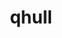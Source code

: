 ---
title: "qhull"
layout: cache
categories: [package, develop]
meta: {"compilers": ["apple-clang@16.0.0", "gcc@11.1.0", "gcc@11.4.0", "gcc@13.2.0", "gcc@7.5.0", "intel-oneapi-compilers@2025.1.0"], "num_specs": 92, "num_specs_by_stack": {"data-vis-sdk": 14, "e4s": 10, "e4s-neoverse-v2": 10, "e4s-oneapi": 12, "e4s-rocm-external": 9, "hep": 11, "ml-darwin-aarch64-mps": 6, "ml-linux-aarch64-cpu": 10, "ml-linux-aarch64-cuda": 10, "ml-linux-x86_64-cpu": 10, "ml-linux-x86_64-cuda": 10, "radiuss": 10, "root": 92}, "oss": ["sequoia", "ubuntu18.04", "ubuntu20.04", "ubuntu22.04", "ubuntu24.04"], "platforms": ["darwin", "linux"], "stacks": ["data-vis-sdk", "e4s", "e4s-neoverse-v2", "e4s-oneapi", "e4s-rocm-external", "hep", "ml-darwin-aarch64-mps", "ml-linux-aarch64-cpu", "ml-linux-aarch64-cuda", "ml-linux-x86_64-cpu", "ml-linux-x86_64-cuda", "radiuss", "root"], "targets": ["aarch64", "neoverse_v2", "x86_64_v3"], "versions": ["2020.2"]}
spec_details: [{"compiler": "apple-clang@16.0.0", "hash": "2hseqbq3tj3fcj2czfkfh3vktz5fdexk", "os": "sequoia", "platform": "darwin", "size": "-", "stacks": ["ml-darwin-aarch64-mps", "root"], "target": "aarch64", "variants": ["build_system=cmake", "build_type=Release", "generator=make", "~ipo"], "versions": ["2020.2"]}, {"compiler": "apple-clang@16.0.0", "hash": "2w5zfvtzv25wtovfy5kv4nic3w6gasxn", "os": "sequoia", "platform": "darwin", "size": "-", "stacks": ["ml-darwin-aarch64-mps", "root"], "target": "aarch64", "variants": ["build_system=cmake", "build_type=Release", "generator=make", "~ipo"], "versions": ["2020.2"]}, {"compiler": "gcc@13.2.0", "hash": "3ph6s3web3nchhmyt57zzivdfcl6cxzu", "os": "ubuntu24.04", "platform": "linux", "size": "-", "stacks": ["ml-linux-x86_64-cpu", "ml-linux-x86_64-cuda", "root"], "target": "x86_64_v3", "variants": ["build_system=cmake", "build_type=Release", "generator=make", "~ipo"], "versions": ["2020.2"]}, {"compiler": "gcc@11.4.0", "hash": "3yz5enbmprwcape4rg6nn5mlmlsn5eix", "os": "ubuntu22.04", "platform": "linux", "size": "-", "stacks": ["e4s-neoverse-v2", "root"], "target": "neoverse_v2", "variants": ["build_system=cmake", "build_type=Release", "generator=make", "~ipo"], "versions": ["2020.2"]}, {"compiler": "gcc@11.1.0", "hash": "436btdks3btmjvf62ct6whkezmcjtfl7", "os": "ubuntu20.04", "platform": "linux", "size": "-", "stacks": ["data-vis-sdk", "root"], "target": "x86_64_v3", "variants": ["build_system=cmake", "build_type=Release", "generator=make", "~ipo"], "versions": ["2020.2"]}, {"compiler": "gcc@7.5.0", "hash": "45oyouaio53kezcsbeflj2djfshc4yjr", "os": "ubuntu18.04", "platform": "linux", "size": "-", "stacks": ["radiuss", "root"], "target": "x86_64_v3", "variants": ["build_system=cmake", "build_type=Release", "generator=make", "~ipo"], "versions": ["2020.2"]}, {"compiler": "gcc@7.5.0", "hash": "4rifxm4xvzcif2aaweka7mkfiv66ta3u", "os": "ubuntu18.04", "platform": "linux", "size": "-", "stacks": ["radiuss", "root"], "target": "x86_64_v3", "variants": ["build_system=cmake", "build_type=Release", "generator=make", "~ipo"], "versions": ["2020.2"]}, {"compiler": "gcc@13.2.0", "hash": "4rmcjsva7kqsmyd4pav5ldrudxjamvb4", "os": "ubuntu24.04", "platform": "linux", "size": "-", "stacks": ["ml-linux-x86_64-cpu", "ml-linux-x86_64-cuda", "root"], "target": "x86_64_v3", "variants": ["build_system=cmake", "build_type=Release", "generator=make", "~ipo"], "versions": ["2020.2"]}, {"compiler": "gcc@11.4.0", "hash": "4tpn2iqavxrk5luag5scnhdenymt6ge2", "os": "ubuntu22.04", "platform": "linux", "size": "-", "stacks": ["hep", "root"], "target": "x86_64_v3", "variants": ["build_system=cmake", "build_type=Release", "generator=make", "~ipo"], "versions": ["2020.2"]}, {"compiler": "gcc@11.4.0", "hash": "5qz3ueqamydmchgwnsxgkr42pqkjyzvm", "os": "ubuntu22.04", "platform": "linux", "size": "-", "stacks": ["hep", "root"], "target": "x86_64_v3", "variants": ["build_system=cmake", "build_type=Release", "generator=make", "~ipo"], "versions": ["2020.2"]}, {"compiler": "gcc@11.1.0", "hash": "64xxxqx25pphpklrroitz3pi22hjecno", "os": "ubuntu20.04", "platform": "linux", "size": "-", "stacks": ["data-vis-sdk", "root"], "target": "x86_64_v3", "variants": ["build_system=cmake", "build_type=Release", "generator=make", "~ipo"], "versions": ["2020.2"]}, {"compiler": "gcc@11.1.0", "hash": "6534d2f2vtzoopzegn5v6o766mq4h42j", "os": "ubuntu20.04", "platform": "linux", "size": "-", "stacks": ["data-vis-sdk", "root"], "target": "x86_64_v3", "variants": ["build_system=cmake", "build_type=Release", "generator=make", "~ipo"], "versions": ["2020.2"]}, {"compiler": "gcc@11.4.0", "hash": "6y6n555clsemuus77pts6ioddnufceto", "os": "ubuntu22.04", "platform": "linux", "size": "-", "stacks": ["e4s-neoverse-v2", "root"], "target": "neoverse_v2", "variants": ["build_system=cmake", "build_type=Release", "generator=make", "~ipo"], "versions": ["2020.2"]}, {"compiler": "intel-oneapi-compilers@2025.1.0", "hash": "76f3i7qhuxxngols5x5e3hawvajxkdcw", "os": "ubuntu22.04", "platform": "linux", "size": "-", "stacks": ["e4s-oneapi", "root"], "target": "x86_64_v3", "variants": ["build_system=cmake", "build_type=Release", "generator=make", "~ipo"], "versions": ["2020.2"]}, {"compiler": "gcc@11.4.0", "hash": "7wwcn6ykxhl4j6aubrzbyucw27ccqbot", "os": "ubuntu22.04", "platform": "linux", "size": "-", "stacks": ["e4s", "e4s-rocm-external", "root"], "target": "x86_64_v3", "variants": ["build_system=cmake", "build_type=Release", "generator=make", "~ipo"], "versions": ["2020.2"]}, {"compiler": "gcc@13.2.0", "hash": "7wz4uw6djwcuktdxhmotuk2zz3kzjtap", "os": "ubuntu24.04", "platform": "linux", "size": "-", "stacks": ["ml-linux-x86_64-cpu", "ml-linux-x86_64-cuda", "root"], "target": "x86_64_v3", "variants": ["build_system=cmake", "build_type=Release", "generator=make", "~ipo"], "versions": ["2020.2"]}, {"compiler": "gcc@13.2.0", "hash": "af3plu4t247y6fcsdogsll7tdrarxlf4", "os": "ubuntu24.04", "platform": "linux", "size": "-", "stacks": ["ml-linux-aarch64-cpu", "ml-linux-aarch64-cuda", "root"], "target": "aarch64", "variants": ["build_system=cmake", "build_type=Release", "generator=make", "~ipo"], "versions": ["2020.2"]}, {"compiler": "gcc@13.2.0", "hash": "b7svcochtq2etlmgiagrjrvp5trygwas", "os": "ubuntu24.04", "platform": "linux", "size": "-", "stacks": ["ml-linux-aarch64-cpu", "ml-linux-aarch64-cuda", "root"], "target": "aarch64", "variants": ["build_system=cmake", "build_type=Release", "generator=make", "~ipo"], "versions": ["2020.2"]}, {"compiler": "gcc@11.1.0", "hash": "bkxsqlqyiyuplb5ioobcwhx3fis5q6oh", "os": "ubuntu20.04", "platform": "linux", "size": "-", "stacks": ["data-vis-sdk", "root"], "target": "x86_64_v3", "variants": ["build_system=cmake", "build_type=Release", "generator=make", "~ipo"], "versions": ["2020.2"]}, {"compiler": "gcc@11.4.0", "hash": "brbeg4qxs56m52rmexyphco65555gdcw", "os": "ubuntu22.04", "platform": "linux", "size": "-", "stacks": ["e4s", "root"], "target": "x86_64_v3", "variants": ["build_system=cmake", "build_type=Release", "generator=make", "~ipo"], "versions": ["2020.2"]}, {"compiler": "gcc@11.1.0", "hash": "brv4yfovmdg3ati74o62ri4u3osflmil", "os": "ubuntu20.04", "platform": "linux", "size": "-", "stacks": ["data-vis-sdk", "root"], "target": "x86_64_v3", "variants": ["build_system=cmake", "build_type=Release", "generator=make", "~ipo"], "versions": ["2020.2"]}, {"compiler": "intel-oneapi-compilers@2025.1.0", "hash": "bsaiwxpvvjadint4tuyw2w7otfcyfag7", "os": "ubuntu22.04", "platform": "linux", "size": "-", "stacks": ["e4s-oneapi", "root"], "target": "x86_64_v3", "variants": ["build_system=cmake", "build_type=Release", "generator=make", "~ipo"], "versions": ["2020.2"]}, {"compiler": "gcc@11.4.0", "hash": "bzlgrdb5g2rzg35lhk4mkhc2kspnrruu", "os": "ubuntu22.04", "platform": "linux", "size": "-", "stacks": ["e4s", "e4s-rocm-external", "root"], "target": "x86_64_v3", "variants": ["build_system=cmake", "build_type=Release", "generator=make", "~ipo"], "versions": ["2020.2"]}, {"compiler": "gcc@13.2.0", "hash": "cege5io772esw3dmoa4ztoviaoxnuolc", "os": "ubuntu24.04", "platform": "linux", "size": "-", "stacks": ["ml-linux-aarch64-cpu", "ml-linux-aarch64-cuda", "root"], "target": "aarch64", "variants": ["build_system=cmake", "build_type=Release", "generator=make", "~ipo"], "versions": ["2020.2"]}, {"compiler": "gcc@11.4.0", "hash": "cjb4ufufyjb6hxgx6yznkgbydoe6chc3", "os": "ubuntu22.04", "platform": "linux", "size": "-", "stacks": ["e4s-neoverse-v2", "root"], "target": "neoverse_v2", "variants": ["build_system=cmake", "build_type=Release", "generator=make", "~ipo"], "versions": ["2020.2"]}, {"compiler": "intel-oneapi-compilers@2025.1.0", "hash": "ctj2argyj52evysh6c3rnwsyulimtxea", "os": "ubuntu22.04", "platform": "linux", "size": "-", "stacks": ["e4s-oneapi", "root"], "target": "x86_64_v3", "variants": ["build_system=cmake", "build_type=Release", "generator=make", "~ipo"], "versions": ["2020.2"]}, {"compiler": "gcc@13.2.0", "hash": "cw4he7w4hojt2j4vwgrdhrgg3tn5mum7", "os": "ubuntu24.04", "platform": "linux", "size": "-", "stacks": ["ml-linux-x86_64-cpu", "ml-linux-x86_64-cuda", "root"], "target": "x86_64_v3", "variants": ["build_system=cmake", "build_type=Release", "generator=make", "~ipo"], "versions": ["2020.2"]}, {"compiler": "gcc@11.4.0", "hash": "ddmqwhto2m73xfc56i47cwu2tby7pela", "os": "ubuntu22.04", "platform": "linux", "size": "-", "stacks": ["e4s", "e4s-rocm-external", "root"], "target": "x86_64_v3", "variants": ["build_system=cmake", "build_type=Release", "generator=make", "~ipo"], "versions": ["2020.2"]}, {"compiler": "gcc@11.4.0", "hash": "deesmskr27pmopodtcd6fa2ckqfofb5x", "os": "ubuntu22.04", "platform": "linux", "size": "-", "stacks": ["hep", "root"], "target": "x86_64_v3", "variants": ["build_system=cmake", "build_type=Release", "generator=make", "~ipo"], "versions": ["2020.2"]}, {"compiler": "gcc@13.2.0", "hash": "djgzhzsycki4vzggx7j7zsnxu2g5buqa", "os": "ubuntu24.04", "platform": "linux", "size": "-", "stacks": ["ml-linux-x86_64-cpu", "ml-linux-x86_64-cuda", "root"], "target": "x86_64_v3", "variants": ["build_system=cmake", "build_type=Release", "generator=make", "~ipo"], "versions": ["2020.2"]}, {"compiler": "gcc@11.4.0", "hash": "efm5547fm2p4jh5l2a2sgoe5kxupqhxr", "os": "ubuntu22.04", "platform": "linux", "size": "-", "stacks": ["e4s", "e4s-rocm-external", "root"], "target": "x86_64_v3", "variants": ["build_system=cmake", "build_type=Release", "generator=make", "~ipo"], "versions": ["2020.2"]}, {"compiler": "gcc@7.5.0", "hash": "ewpruh3oradhvpdvifmjux3fripkffuk", "os": "ubuntu18.04", "platform": "linux", "size": "-", "stacks": ["radiuss", "root"], "target": "x86_64_v3", "variants": ["build_system=cmake", "build_type=Release", "generator=make", "~ipo"], "versions": ["2020.2"]}, {"compiler": "intel-oneapi-compilers@2025.1.0", "hash": "f6gn4yoc6rcid5353wdh5jilll6ggwku", "os": "ubuntu22.04", "platform": "linux", "size": "-", "stacks": ["e4s-oneapi", "root"], "target": "x86_64_v3", "variants": ["build_system=cmake", "build_type=Release", "generator=make", "~ipo"], "versions": ["2020.2"]}, {"compiler": "gcc@11.4.0", "hash": "f7ps3q2lqji7yyuhpdvkaxxcsg3nrpw3", "os": "ubuntu22.04", "platform": "linux", "size": "-", "stacks": ["e4s-neoverse-v2", "root"], "target": "neoverse_v2", "variants": ["build_system=cmake", "build_type=Release", "generator=make", "~ipo"], "versions": ["2020.2"]}, {"compiler": "gcc@11.1.0", "hash": "fqpfsviwzfhbsq5xcwls3vjluyzhw7a3", "os": "ubuntu20.04", "platform": "linux", "size": "-", "stacks": ["data-vis-sdk", "root"], "target": "x86_64_v3", "variants": ["build_system=cmake", "build_type=Release", "generator=make", "~ipo"], "versions": ["2020.2"]}, {"compiler": "gcc@11.4.0", "hash": "fsvgobjblqhkzwbddneg2lskw5fpysjb", "os": "ubuntu22.04", "platform": "linux", "size": "-", "stacks": ["hep", "root"], "target": "x86_64_v3", "variants": ["build_system=cmake", "build_type=Release", "generator=make", "~ipo"], "versions": ["2020.2"]}, {"compiler": "gcc@11.4.0", "hash": "fwfwahuctruwrfhdksmiocjgavcwyvbe", "os": "ubuntu22.04", "platform": "linux", "size": "-", "stacks": ["hep", "root"], "target": "x86_64_v3", "variants": ["build_system=cmake", "build_type=Release", "generator=make", "~ipo"], "versions": ["2020.2"]}, {"compiler": "gcc@13.2.0", "hash": "gdviabzilmfqhgron57r7mufoqxzxv5a", "os": "ubuntu24.04", "platform": "linux", "size": "-", "stacks": ["ml-linux-aarch64-cpu", "ml-linux-aarch64-cuda", "root"], "target": "aarch64", "variants": ["build_system=cmake", "build_type=Release", "generator=make", "~ipo"], "versions": ["2020.2"]}, {"compiler": "gcc@11.4.0", "hash": "gf3q7kjhtrxid34wlrlwf7rtbulx42zj", "os": "ubuntu22.04", "platform": "linux", "size": "-", "stacks": ["e4s-neoverse-v2", "root"], "target": "neoverse_v2", "variants": ["build_system=cmake", "build_type=Release", "generator=make", "~ipo"], "versions": ["2020.2"]}, {"compiler": "gcc@11.1.0", "hash": "i2a5ve6uxilntz5x2u4sy4ssdztnls4m", "os": "ubuntu20.04", "platform": "linux", "size": "-", "stacks": ["data-vis-sdk", "root"], "target": "x86_64_v3", "variants": ["build_system=cmake", "build_type=Release", "generator=make", "~ipo"], "versions": ["2020.2"]}, {"compiler": "gcc@13.2.0", "hash": "ipvkuhxmfq5vodnjbjjtnpr7qg2nhfbx", "os": "ubuntu24.04", "platform": "linux", "size": "-", "stacks": ["ml-linux-x86_64-cpu", "ml-linux-x86_64-cuda", "root"], "target": "x86_64_v3", "variants": ["build_system=cmake", "build_type=Release", "generator=make", "~ipo"], "versions": ["2020.2"]}, {"compiler": "gcc@13.2.0", "hash": "j6jacabvyq4shvxbvorwsq3ow3zfcsud", "os": "ubuntu24.04", "platform": "linux", "size": "-", "stacks": ["ml-linux-x86_64-cpu", "ml-linux-x86_64-cuda", "root"], "target": "x86_64_v3", "variants": ["build_system=cmake", "build_type=Release", "generator=make", "~ipo"], "versions": ["2020.2"]}, {"compiler": "gcc@11.1.0", "hash": "jmgx4u6eisbkzzpvzylkbjzu62ulluu3", "os": "ubuntu20.04", "platform": "linux", "size": "-", "stacks": ["data-vis-sdk", "root"], "target": "x86_64_v3", "variants": ["build_system=cmake", "build_type=Release", "generator=make", "~ipo"], "versions": ["2020.2"]}, {"compiler": "gcc@11.4.0", "hash": "jmx4vwoigmai7e442kn4jtaxloo3a2qa", "os": "ubuntu22.04", "platform": "linux", "size": "-", "stacks": ["e4s", "e4s-rocm-external", "root"], "target": "x86_64_v3", "variants": ["build_system=cmake", "build_type=Release", "generator=make", "~ipo"], "versions": ["2020.2"]}, {"compiler": "gcc@13.2.0", "hash": "kh5v5mfyqbx5kwkfuyfeyuxdcqr7mf6z", "os": "ubuntu24.04", "platform": "linux", "size": "-", "stacks": ["ml-linux-x86_64-cpu", "ml-linux-x86_64-cuda", "root"], "target": "x86_64_v3", "variants": ["build_system=cmake", "build_type=Release", "generator=make", "~ipo"], "versions": ["2020.2"]}, {"compiler": "apple-clang@16.0.0", "hash": "lboqwqiguzrxjksgmjbfbidsu3s3d6bb", "os": "sequoia", "platform": "darwin", "size": "-", "stacks": ["ml-darwin-aarch64-mps", "root"], "target": "aarch64", "variants": ["build_system=cmake", "build_type=Release", "generator=make", "~ipo"], "versions": ["2020.2"]}, {"compiler": "gcc@11.4.0", "hash": "lirt54alp3twv6ucagdbh2n3qilqn43z", "os": "ubuntu22.04", "platform": "linux", "size": "-", "stacks": ["hep", "root"], "target": "x86_64_v3", "variants": ["build_system=cmake", "build_type=Release", "generator=make", "~ipo"], "versions": ["2020.2"]}, {"compiler": "intel-oneapi-compilers@2025.1.0", "hash": "lrncmt4w34yse7b6om3vreswptsbrxpk", "os": "ubuntu22.04", "platform": "linux", "size": "-", "stacks": ["e4s-oneapi", "root"], "target": "x86_64_v3", "variants": ["build_system=cmake", "build_type=Release", "generator=make", "~ipo"], "versions": ["2020.2"]}, {"compiler": "gcc@11.4.0", "hash": "ltq5zgadbi4y72hgcjidarlwiweafnvg", "os": "ubuntu22.04", "platform": "linux", "size": "-", "stacks": ["e4s-neoverse-v2", "root"], "target": "neoverse_v2", "variants": ["build_system=cmake", "build_type=Release", "generator=make", "~ipo"], "versions": ["2020.2"]}, {"compiler": "gcc@7.5.0", "hash": "m4hhbzcxgslwjnjyquv3elqqcn576idx", "os": "ubuntu18.04", "platform": "linux", "size": "-", "stacks": ["radiuss", "root"], "target": "x86_64_v3", "variants": ["build_system=cmake", "build_type=Release", "generator=make", "~ipo"], "versions": ["2020.2"]}, {"compiler": "apple-clang@16.0.0", "hash": "mgse3f3dwh4w7e3szaydwd6ht7kohnju", "os": "sequoia", "platform": "darwin", "size": "-", "stacks": ["ml-darwin-aarch64-mps", "root"], "target": "aarch64", "variants": ["build_system=cmake", "build_type=Release", "generator=make", "~ipo"], "versions": ["2020.2"]}, {"compiler": "gcc@13.2.0", "hash": "mk5fy26skskuspecvv3rpvu3dpw2zxsr", "os": "ubuntu24.04", "platform": "linux", "size": "-", "stacks": ["ml-linux-aarch64-cpu", "ml-linux-aarch64-cuda", "root"], "target": "aarch64", "variants": ["build_system=cmake", "build_type=Release", "generator=make", "~ipo"], "versions": ["2020.2"]}, {"compiler": "gcc@13.2.0", "hash": "mnyfzomeytrpdxckdiw2wx5e6wxr2vhf", "os": "ubuntu24.04", "platform": "linux", "size": "-", "stacks": ["ml-linux-aarch64-cpu", "ml-linux-aarch64-cuda", "root"], "target": "aarch64", "variants": ["build_system=cmake", "build_type=Release", "generator=make", "~ipo"], "versions": ["2020.2"]}, {"compiler": "gcc@7.5.0", "hash": "mwazsnsdokjimm4fw7u6kuy4a5augcbb", "os": "ubuntu18.04", "platform": "linux", "size": "-", "stacks": ["radiuss", "root"], "target": "x86_64_v3", "variants": ["build_system=cmake", "build_type=Release", "generator=make", "~ipo"], "versions": ["2020.2"]}, {"compiler": "intel-oneapi-compilers@2025.1.0", "hash": "o3rnc2a7xkkv3yzcjjyfweocprqhld6f", "os": "ubuntu22.04", "platform": "linux", "size": "-", "stacks": ["e4s-oneapi", "root"], "target": "x86_64_v3", "variants": ["build_system=cmake", "build_type=Release", "generator=make", "~ipo"], "versions": ["2020.2"]}, {"compiler": "gcc@11.1.0", "hash": "ojpb7uppakppdh53xlteosdaynqhjsmr", "os": "ubuntu20.04", "platform": "linux", "size": "-", "stacks": ["data-vis-sdk", "root"], "target": "x86_64_v3", "variants": ["build_system=cmake", "build_type=Release", "generator=make", "~ipo"], "versions": ["2020.2"]}, {"compiler": "gcc@13.2.0", "hash": "ornsuyihxueb632q5pknjebfu77eqqmn", "os": "ubuntu24.04", "platform": "linux", "size": "-", "stacks": ["ml-linux-aarch64-cpu", "ml-linux-aarch64-cuda", "root"], "target": "aarch64", "variants": ["build_system=cmake", "build_type=Release", "generator=make", "~ipo"], "versions": ["2020.2"]}, {"compiler": "gcc@11.4.0", "hash": "p3t67ejjkxal6ebvowta4oue4tsrmyrq", "os": "ubuntu22.04", "platform": "linux", "size": "-", "stacks": ["e4s", "e4s-rocm-external", "root"], "target": "x86_64_v3", "variants": ["build_system=cmake", "build_type=Release", "generator=make", "~ipo"], "versions": ["2020.2"]}, {"compiler": "gcc@11.1.0", "hash": "phigc7o3nvq2ksdtcf6tqc2qvsdi3qyf", "os": "ubuntu20.04", "platform": "linux", "size": "-", "stacks": ["data-vis-sdk", "root"], "target": "x86_64_v3", "variants": ["build_system=cmake", "build_type=Release", "generator=make", "~ipo"], "versions": ["2020.2"]}, {"compiler": "gcc@11.4.0", "hash": "pksadcknqbemoamdoxmdk4zfc6db26th", "os": "ubuntu22.04", "platform": "linux", "size": "-", "stacks": ["e4s", "e4s-rocm-external", "root"], "target": "x86_64_v3", "variants": ["build_system=cmake", "build_type=Release", "generator=make", "~ipo"], "versions": ["2020.2"]}, {"compiler": "intel-oneapi-compilers@2025.1.0", "hash": "q2vzqqmv7s5nfr7zxaar7zqjutjl6aol", "os": "ubuntu22.04", "platform": "linux", "size": "-", "stacks": ["e4s-oneapi", "root"], "target": "x86_64_v3", "variants": ["build_system=cmake", "build_type=Release", "generator=make", "~ipo"], "versions": ["2020.2"]}, {"compiler": "gcc@11.4.0", "hash": "rd7r444y2si7toh44gd6kcvye6slq5lx", "os": "ubuntu22.04", "platform": "linux", "size": "-", "stacks": ["e4s-neoverse-v2", "root"], "target": "neoverse_v2", "variants": ["build_system=cmake", "build_type=Release", "generator=make", "~ipo"], "versions": ["2020.2"]}, {"compiler": "gcc@13.2.0", "hash": "rphdvnkyme5yvbutd4x2z5udbfhbl2le", "os": "ubuntu24.04", "platform": "linux", "size": "-", "stacks": ["ml-linux-aarch64-cpu", "ml-linux-aarch64-cuda", "root"], "target": "aarch64", "variants": ["build_system=cmake", "build_type=Release", "generator=make", "~ipo"], "versions": ["2020.2"]}, {"compiler": "gcc@7.5.0", "hash": "rviqjfdcg4mkddcao5weotyuu4tmmzv3", "os": "ubuntu18.04", "platform": "linux", "size": "-", "stacks": ["radiuss", "root"], "target": "x86_64_v3", "variants": ["build_system=cmake", "build_type=Release", "generator=make", "~ipo"], "versions": ["2020.2"]}, {"compiler": "gcc@11.1.0", "hash": "rwkhdpymixl2vsrpafpiafana6tweey2", "os": "ubuntu20.04", "platform": "linux", "size": "-", "stacks": ["data-vis-sdk", "root"], "target": "x86_64_v3", "variants": ["build_system=cmake", "build_type=Release", "generator=make", "~ipo"], "versions": ["2020.2"]}, {"compiler": "gcc@7.5.0", "hash": "rxp764ofsq3zomllvvtw3yeku22apir5", "os": "ubuntu18.04", "platform": "linux", "size": "-", "stacks": ["radiuss", "root"], "target": "x86_64_v3", "variants": ["build_system=cmake", "build_type=Release", "generator=make", "~ipo"], "versions": ["2020.2"]}, {"compiler": "gcc@11.4.0", "hash": "s2sawb77gpgrcvo4depshturyk7qds5t", "os": "ubuntu22.04", "platform": "linux", "size": "-", "stacks": ["e4s", "e4s-rocm-external", "hep", "root"], "target": "x86_64_v3", "variants": ["build_system=cmake", "build_type=Release", "generator=make", "~ipo"], "versions": ["2020.2"]}, {"compiler": "gcc@7.5.0", "hash": "s35rydsiq7zm6xdofa5m2ayndulwxe5r", "os": "ubuntu18.04", "platform": "linux", "size": "-", "stacks": ["radiuss", "root"], "target": "x86_64_v3", "variants": ["build_system=cmake", "build_type=Release", "generator=make", "~ipo"], "versions": ["2020.2"]}, {"compiler": "gcc@11.4.0", "hash": "sarptwfos25eydl6dcdm7eb3tvnd352l", "os": "ubuntu22.04", "platform": "linux", "size": "-", "stacks": ["hep", "root"], "target": "x86_64_v3", "variants": ["build_system=cmake", "build_type=Release", "generator=make", "~ipo"], "versions": ["2020.2"]}, {"compiler": "gcc@7.5.0", "hash": "szmj5pu626zofbngdyenommuhb3g46et", "os": "ubuntu18.04", "platform": "linux", "size": "-", "stacks": ["radiuss", "root"], "target": "x86_64_v3", "variants": ["build_system=cmake", "build_type=Release", "generator=make", "~ipo"], "versions": ["2020.2"]}, {"compiler": "gcc@11.4.0", "hash": "tdnhup3hcikgkojcfwvub37bvp4uunx2", "os": "ubuntu22.04", "platform": "linux", "size": "-", "stacks": ["e4s-neoverse-v2", "root"], "target": "neoverse_v2", "variants": ["build_system=cmake", "build_type=Release", "generator=make", "~ipo"], "versions": ["2020.2"]}, {"compiler": "gcc@11.1.0", "hash": "tkfhudipx46dksnys5ozgzdmr7c5ihvn", "os": "ubuntu20.04", "platform": "linux", "size": "-", "stacks": ["data-vis-sdk", "root"], "target": "x86_64_v3", "variants": ["build_system=cmake", "build_type=Release", "generator=make", "~ipo"], "versions": ["2020.2"]}, {"compiler": "gcc@11.4.0", "hash": "tvkb5ef7bqcpujvmkiaxhkqnk3ai36vh", "os": "ubuntu22.04", "platform": "linux", "size": "-", "stacks": ["hep", "root"], "target": "x86_64_v3", "variants": ["build_system=cmake", "build_type=Release", "generator=make", "~ipo"], "versions": ["2020.2"]}, {"compiler": "gcc@13.2.0", "hash": "u7bxlilhkflx34tjqsywxb2whlcfbjqe", "os": "ubuntu24.04", "platform": "linux", "size": "-", "stacks": ["ml-linux-aarch64-cpu", "ml-linux-aarch64-cuda", "root"], "target": "aarch64", "variants": ["build_system=cmake", "build_type=Release", "generator=make", "~ipo"], "versions": ["2020.2"]}, {"compiler": "gcc@11.1.0", "hash": "ucnh3cxwhgwcydvkjpxm4rj4lgg2socr", "os": "ubuntu20.04", "platform": "linux", "size": "-", "stacks": ["data-vis-sdk", "root"], "target": "x86_64_v3", "variants": ["build_system=cmake", "build_type=Release", "generator=make", "~ipo"], "versions": ["2020.2"]}, {"compiler": "gcc@11.4.0", "hash": "uk45ah5pgkp76kzc6x3fhnhvgdltyq5n", "os": "ubuntu22.04", "platform": "linux", "size": "-", "stacks": ["e4s-neoverse-v2", "root"], "target": "neoverse_v2", "variants": ["build_system=cmake", "build_type=Release", "generator=make", "~ipo"], "versions": ["2020.2"]}, {"compiler": "gcc@11.4.0", "hash": "v2cx2kpbla5pq4a6divlmtwyd6iy7fhb", "os": "ubuntu22.04", "platform": "linux", "size": "-", "stacks": ["hep", "root"], "target": "x86_64_v3", "variants": ["build_system=cmake", "build_type=Release", "generator=make", "~ipo"], "versions": ["2020.2"]}, {"compiler": "gcc@11.4.0", "hash": "vjg7qkhwl467dccwlhsvztxwzrrtlxzd", "os": "ubuntu22.04", "platform": "linux", "size": "-", "stacks": ["e4s", "e4s-rocm-external", "root"], "target": "x86_64_v3", "variants": ["build_system=cmake", "build_type=Release", "generator=make", "~ipo"], "versions": ["2020.2"]}, {"compiler": "intel-oneapi-compilers@2025.1.0", "hash": "vmucvk7hv25lb3knr5jaoj6grwrivjh3", "os": "ubuntu22.04", "platform": "linux", "size": "-", "stacks": ["e4s-oneapi", "root"], "target": "x86_64_v3", "variants": ["build_system=cmake", "build_type=Release", "generator=make", "~ipo"], "versions": ["2020.2"]}, {"compiler": "intel-oneapi-compilers@2025.1.0", "hash": "vwmbhw6gygt7yqjgjapmhbhbzvnlgqlz", "os": "ubuntu22.04", "platform": "linux", "size": "-", "stacks": ["e4s-oneapi", "root"], "target": "x86_64_v3", "variants": ["build_system=cmake", "build_type=Release", "generator=make", "~ipo"], "versions": ["2020.2"]}, {"compiler": "gcc@13.2.0", "hash": "w5otlw5q24wxwndnn3t4xky7lo7vnbl2", "os": "ubuntu24.04", "platform": "linux", "size": "-", "stacks": ["ml-linux-x86_64-cpu", "ml-linux-x86_64-cuda", "root"], "target": "x86_64_v3", "variants": ["build_system=cmake", "build_type=Release", "generator=make", "~ipo"], "versions": ["2020.2"]}, {"compiler": "apple-clang@16.0.0", "hash": "widjwijzcdcw3xauq3744krtpvhlnxgs", "os": "sequoia", "platform": "darwin", "size": "-", "stacks": ["ml-darwin-aarch64-mps", "root"], "target": "aarch64", "variants": ["build_system=cmake", "build_type=Release", "generator=make", "~ipo"], "versions": ["2020.2"]}, {"compiler": "gcc@13.2.0", "hash": "wj2vk4rxbz6yaoxioeppm4cshdhtmj3x", "os": "ubuntu24.04", "platform": "linux", "size": "-", "stacks": ["ml-linux-aarch64-cpu", "ml-linux-aarch64-cuda", "root"], "target": "aarch64", "variants": ["build_system=cmake", "build_type=Release", "generator=make", "~ipo"], "versions": ["2020.2"]}, {"compiler": "intel-oneapi-compilers@2025.1.0", "hash": "wo45suc2uzictpi63lcjwjaephd7wgix", "os": "ubuntu22.04", "platform": "linux", "size": "-", "stacks": ["e4s-oneapi", "root"], "target": "x86_64_v3", "variants": ["build_system=cmake", "build_type=Release", "generator=make", "~ipo"], "versions": ["2020.2"]}, {"compiler": "apple-clang@16.0.0", "hash": "x7ek2mytwl3rpokk7licjf4agfz4yva5", "os": "sequoia", "platform": "darwin", "size": "-", "stacks": ["ml-darwin-aarch64-mps", "root"], "target": "aarch64", "variants": ["build_system=cmake", "build_type=Release", "generator=make", "~ipo"], "versions": ["2020.2"]}, {"compiler": "gcc@7.5.0", "hash": "xkchnx7nwajff3kctao6iwjqxjpnmgyw", "os": "ubuntu18.04", "platform": "linux", "size": "-", "stacks": ["radiuss", "root"], "target": "x86_64_v3", "variants": ["build_system=cmake", "build_type=Release", "generator=make", "~ipo"], "versions": ["2020.2"]}, {"compiler": "gcc@11.4.0", "hash": "y7wzpg2jz7el7l335mlnvuxt5ymr656u", "os": "ubuntu22.04", "platform": "linux", "size": "-", "stacks": ["e4s-neoverse-v2", "root"], "target": "neoverse_v2", "variants": ["build_system=cmake", "build_type=Release", "generator=make", "~ipo"], "versions": ["2020.2"]}, {"compiler": "intel-oneapi-compilers@2025.1.0", "hash": "yho3mteminlm2gb6uhbdj7lnxwouwxpf", "os": "ubuntu22.04", "platform": "linux", "size": "-", "stacks": ["e4s-oneapi", "root"], "target": "x86_64_v3", "variants": ["build_system=cmake", "build_type=Release", "generator=make", "~ipo"], "versions": ["2020.2"]}, {"compiler": "gcc@11.1.0", "hash": "yihxkagqghl6phbk7rhz2ia3flhonwx4", "os": "ubuntu20.04", "platform": "linux", "size": "-", "stacks": ["data-vis-sdk", "root"], "target": "x86_64_v3", "variants": ["build_system=cmake", "build_type=Release", "generator=make", "~ipo"], "versions": ["2020.2"]}, {"compiler": "intel-oneapi-compilers@2025.1.0", "hash": "zcfzc7rnqnq6ywdcpvhuootk7sfbhbg6", "os": "ubuntu22.04", "platform": "linux", "size": "-", "stacks": ["e4s-oneapi", "root"], "target": "x86_64_v3", "variants": ["build_system=cmake", "build_type=Release", "generator=make", "~ipo"], "versions": ["2020.2"]}, {"compiler": "gcc@11.4.0", "hash": "zhtfidzgwjqew6wru6nhmnnu4eqo4zzp", "os": "ubuntu22.04", "platform": "linux", "size": "-", "stacks": ["hep", "root"], "target": "x86_64_v3", "variants": ["build_system=cmake", "build_type=Release", "generator=make", "~ipo"], "versions": ["2020.2"]}, {"compiler": "gcc@13.2.0", "hash": "zvuys7774a6coqng3d4urhiaole25jgz", "os": "ubuntu24.04", "platform": "linux", "size": "-", "stacks": ["ml-linux-x86_64-cpu", "ml-linux-x86_64-cuda", "root"], "target": "x86_64_v3", "variants": ["build_system=cmake", "build_type=Release", "generator=make", "~ipo"], "versions": ["2020.2"]}]
---